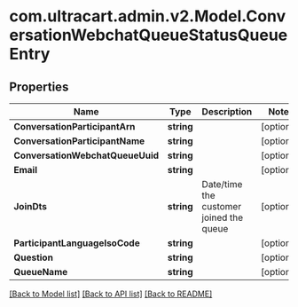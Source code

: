 
# com.ultracart.admin.v2.Model.ConversationWebchatQueueStatusQueueEntry

## Properties

Name | Type | Description | Notes
------------ | ------------- | ------------- | -------------
**ConversationParticipantArn** | **string** |  | [optional] 
**ConversationParticipantName** | **string** |  | [optional] 
**ConversationWebchatQueueUuid** | **string** |  | [optional] 
**Email** | **string** |  | [optional] 
**JoinDts** | **string** | Date/time the customer joined the queue | [optional] 
**ParticipantLanguageIsoCode** | **string** |  | [optional] 
**Question** | **string** |  | [optional] 
**QueueName** | **string** |  | [optional] 

[[Back to Model list]](../README.md#documentation-for-models)
[[Back to API list]](../README.md#documentation-for-api-endpoints)
[[Back to README]](../README.md)

